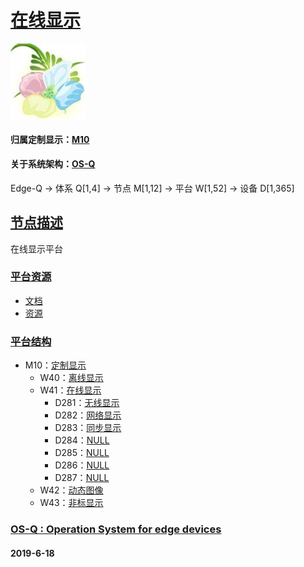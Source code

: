 ﻿# [在线显示](https://github.com/OS-Q/W41) 
[![sites](OS-Q/OS-Q.png)](http://www.OS-Q.com)
#### 归属定制显示：[M10](https://github.com/OS-Q/M10)
#### 关于系统架构：[OS-Q](https://github.com/OS-Q/OS-Q)
Edge-Q -> 体系 Q[1,4] -> 节点 M[1,12] -> 平台 W[1,52] -> 设备 D[1,365]
## [节点描述](https://github.com/OS-Q/W41/wiki)

在线显示平台

### [平台资源](https://github.com/OS-Q/W41)

* [文档](docs/)
* [资源](src/)

### [平台结构](https://github.com/OS-Q/M10)

* M10：[定制显示](https://github.com/OS-Q/M10)
    * W40：[离线显示](https://github.com/OS-Q/W40)
    * W41：[在线显示](https://github.com/OS-Q/W41)
        * D281：[无线显示](https://github.com/OS-Q/D281)
        * D282：[网络显示](https://github.com/OS-Q/D282)
        * D283：[同步显示](https://github.com/OS-Q/D283)
        * D284：[NULL](https://github.com/OS-Q/D284)
        * D285：[NULL](https://github.com/OS-Q/D285)
        * D286：[NULL](https://github.com/OS-Q/D286)
        * D287：[NULL](https://github.com/OS-Q/D287)
    * W42：[动态图像](https://github.com/OS-Q/W42)
    * W43：[非标显示](https://github.com/OS-Q/W43)

### [OS-Q : Operation System for edge devices](http://www.OS-Q.com/Edge/W41)
####  2019-6-18



